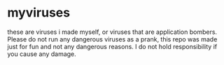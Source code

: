 # myviruses
these are viruses i made myself, or viruses that are application bombers. Please do not run any dangerous viruses as a prank, this repo was made just for fun and not any dangerous reasons. I do not hold responsibility if you cause any damage.
